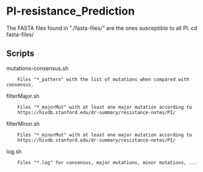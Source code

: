 # PI-resistance_Prediction
The FASTA files found in "./fasta-files/" are the ones susceptible to all PI.
        cd fasta-files/

## Scripts
mutations-consensus.sh

        Files "*_pattern" with the list of mutations when compared with consensus.


filterMajor.sh

        Files "*_majorMut" with at least one major mutation according to
        https://hivdb.stanford.edu/dr-summary/resistance-notes/PI/



filterMinor.sh

        Files "*_minorMut" with at least one major mutation according to
        https://hivdb.stanford.edu/dr-summary/resistance-notes/PI/


log.sh

        Files "*.log" for consensus, major mutations, minor mutations, ...
